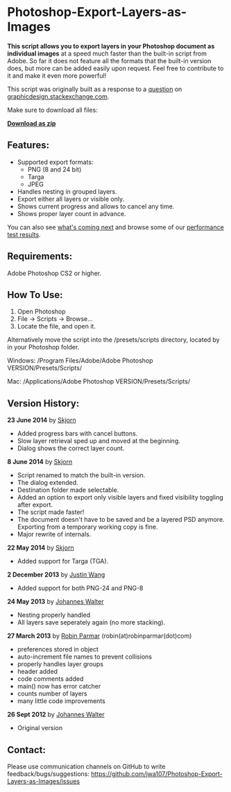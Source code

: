 Photoshop-Export-Layers-as-Images
=================================

<b>This script allows you to export layers in your Photoshop document as individual images</b> at a speed much faster than the built-in script from Adobe. So far it does not feature all the formats that the built-in version does, but more can be added easily upon request. Feel free to contribute to it and make it even more powerful!

This script was originally built as a response to a [question](http://graphicdesign.stackexchange.com/questions/1961/export-photoshop-layers-to-individual-png-files-batch-process) on [graphicdesign.stackexchange.com](http://graphicdesign.stackexchange.com/).

Make sure to download all files:

<b>[Download as zip](https://github.com/jwa107/Photoshop-Export-Layers-as-Images/archive/master.zip)</b>

Features:
-------------------------------
* Supported export formats:
  * PNG (8 and 24 bit)
  * Targa 
  * JPEG
* Handles nesting in grouped layers.
* Export either all layers or visible only.
* Shows current progress and allows to cancel any time.
* Shows proper layer count in advance.

You can also see [what's coming next](https://github.com/jwa107/Photoshop-Export-Layers-as-Images/wiki/Feature-Roadmap) and browse some of our [performance test results](https://github.com/jwa107/Photoshop-Export-Layers-as-Images/wiki/Performance-Test-Results).

Requirements: 
-------------------------------
Adobe Photoshop CS2 or higher.

How To Use: 
-------------------------------
1. Open Photoshop
2. File -> Scripts -> Browse...
3. Locate the file, and open it.

Alternatively move the script into the /presets/scripts directory, located by in your Photoshop folder.

Windows: /Program Files/Adobe/Adobe Photoshop VERSION/Presets/Scripts/

Mac: /Applications/Adobe Photoshop VERSION/Presets/Scripts/


Version History:
-------------------------------

<b>23 June 2014</b> by [Skjorn](https://github.com/skjorn)

* Added progress bars with cancel buttons.
* Slow layer retrieval sped up and moved at the beginning.
* Dialog shows the correct layer count.

<b>8 June 2014</b> by [Skjorn](https://github.com/skjorn)

* Script renamed to match the built-in version.
* The dialog extended.
* Destination folder made selectable.
* Added an option to export only visible layers and fixed visibility toggling after export.
* The script made faster!
* The document doesn't have to be saved and be a layered PSD anymore. Exporting from a temporary working copy is fine.
* Major rewrite of internals.

<b>22 May 2014</b> by [Skjorn](https://github.com/skjorn)

* Added support for Targa (TGA).

<b>2 December 2013</b> by [Justin Wang](http://www.github.com/Tangleworm)

* Added support for both PNG-24 and PNG-8

<b>24 May 2013</b> by [Johannes Walter](https://github.com/jwa107)

* Nesting properly handled
*  All layers save seperately again (no more stacking).

<b>27 March 2013</b> by [Robin Parmar](http://robinparmar.com/) (robin(at)robinparmar(dot)com)

* preferences stored in object
* auto-increment file names to prevent collisions
* properly handles layer groups
* header added
* code comments added
* main() now has error catcher
* counts number of layers
* many little code improvements

<b>26 Sept 2012</b> by [Johannes Walter](https://github.com/jwa107)

* Original version


Contact:
-------------------------------
Please use communication channels on GitHub to write feedback/bugs/suggestions: https://github.com/jwa107/Photoshop-Export-Layers-as-Images/issues
